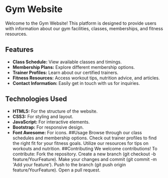 # Gym Website

Welcome to the Gym Website! This platform is designed to provide users with information about our gym facilities, classes, memberships, and fitness resources.

## Features

- **Class Schedule:** View available classes and timings.
- **Membership Plans:** Explore different membership options.
- **Trainer Profiles:** Learn about our certified trainers.
- **Fitness Resources:** Access workout tips, nutrition advice, and articles.
- **Contact Information:** Easily get in touch with us for inquiries.

## Technologies Used

- **HTML5:** For the structure of the website.
- **CSS3:** For styling and layout.
- **JavaScript:** For interactive elements.
- **Bootstrap:** For responsive design.
- **Font Awesome:** For icons.
##Usage
Browse through our class schedules and membership options.
Check out trainer profiles to find the right fit for your fitness goals.
Utilize our resources for tips on workouts and nutrition.
##Contributing
We welcome contributions! To contribute:
Fork the repository.
Create a new branch (git checkout -b feature/YourFeature).
Make your changes and commit (git commit -m 'Add your feature').
Push to the branch (git push origin feature/YourFeature).
Open a pull request.
